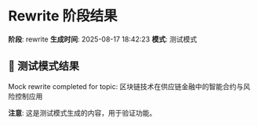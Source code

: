 # Rewrite 阶段结果

**阶段**: rewrite
**生成时间**: 2025-08-17 18:42:23
**模式**: 测试模式

## 📝 测试模式结果

Mock rewrite completed for topic: 区块链技术在供应链金融中的智能合约与风险控制应用

**注意**: 这是测试模式生成的内容，用于验证功能。